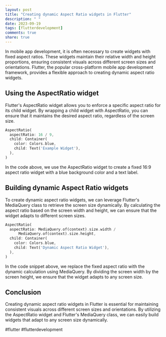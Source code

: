 ```yaml
---
layout: post
title: "Creating dynamic Aspect Ratio widgets in Flutter"
description: " "
date: 2023-09-19
tags: [flutterdevelopment]
comments: true
share: true
---
```


In mobile app development, it is often necessary to create widgets with fixed aspect ratios. These widgets maintain their relative width and height proportions, ensuring consistent visuals across different screen sizes and orientations. Flutter, the popular cross-platform mobile app development framework, provides a flexible approach to creating dynamic aspect ratio widgets.

## Using the AspectRatio widget

Flutter's AspectRatio widget allows you to enforce a specific aspect ratio for its child widget. By wrapping a child widget with AspectRatio, you can ensure that it maintains the desired aspect ratio, regardless of the screen size.

```dart
AspectRatio(
  aspectRatio: 16 / 9,
  child: Container(
    color: Colors.blue,
    child: Text('Example Widget'),
  ),
)
```

In the code above, we use the AspectRatio widget to create a fixed 16:9 aspect ratio widget with a blue background color and a text label.

## Building dynamic Aspect Ratio widgets

To create dynamic aspect ratio widgets, we can leverage Flutter's MediaQuery class to retrieve the screen size dynamically. By calculating the aspect ratio based on the screen width and height, we can ensure that the widget adapts to different screen sizes.

```dart
AspectRatio(
  aspectRatio: MediaQuery.of(context).size.width /
      MediaQuery.of(context).size.height,
  child: Container(
    color: Colors.blue,
    child: Text('Dynamic Aspect Ratio Widget'),
  ),
)
```

In the code snippet above, we replace the fixed aspect ratio with the dynamic calculation using MediaQuery. By dividing the screen width by the screen height, we ensure that the widget adapts to any screen size.

## Conclusion

Creating dynamic aspect ratio widgets in Flutter is essential for maintaining consistent visuals across different screen sizes and orientations. By utilizing the AspectRatio widget and Flutter's MediaQuery class, we can easily build widgets that adapt to any screen size dynamically. 

#flutter #flutterdevelopment